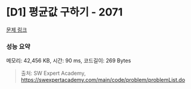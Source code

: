 # [D1] 평균값 구하기 - 2071 

[문제 링크](https://swexpertacademy.com/main/code/problem/problemDetail.do?contestProbId=AV5QRnJqA5cDFAUq) 

### 성능 요약

메모리: 42,456 KB, 시간: 90 ms, 코드길이: 269 Bytes



> 출처: SW Expert Academy, https://swexpertacademy.com/main/code/problem/problemList.do